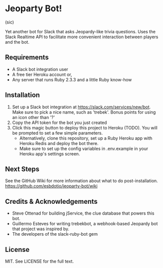 # Jeoparty Bot!
(sic)

Yet another bot for Slack that asks Jeopardy-like trivia questions. Uses the Slack Realtime API to facilitate more
 convenient interaction between players and the bot. 

## Requirements
* A Slack bot integration user
* A free tier Heroku account or,
* Any server that runs Ruby 2.3.3 and a little Ruby know-how

## Installation
1. Set up a Slack bot integration at https://slack.com/services/new/bot. Make sure to pick a nice name, such as 'trebek'. 
Bonus points for using an icon other than '?'
2. Copy the API token for the bot you just created
3. Click this magic button to deploy this project to Heroku (TODO). You will be prompted to set a few simple parameters. 
    - Alternatively, clone this repository, set up a Ruby Heroku app with Heroku Redis and deploy the bot there.
    - Make sure to set up the config variables in .env.example in your Heroku app's settings screen.

## Next Steps
See the GitHub Wiki for more information about what to do post-installation. 
https://github.com/esbdotio/jeoparty-bot/wiki

## Credits & Acknowledgements

* Steve Ottenad for building jService, the clue database that powers this bot.
* Guillermo Esteves for writing trebekbot, a webhook-based Jeopardy bot that project was inspired by.
* The developers of the slack-ruby-bot gem

## License
MIT. See LICENSE for the full text. 
